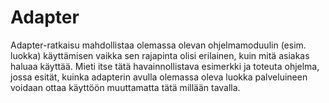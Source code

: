 # Adapter

Adapter-ratkaisu mahdollistaa olemassa olevan ohjelmamoduulin
(esim. luokka) käyttämisen vaikka sen rajapinta olisi erilainen, kuin mitä
asiakas haluaa käyttää. Mieti itse tätä havainnollistava esimerkki ja toteuta
ohjelma, jossa esität, kuinka adapterin avulla olemassa oleva luokka
palveluineen voidaan ottaa käyttöön muuttamatta tätä millään tavalla.
